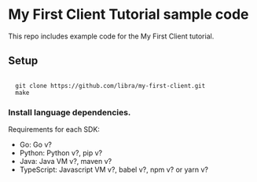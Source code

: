 # My First Client Tutorial sample code
This repo includes example code for the My First Client tutorial.

## Setup
<code>
  git clone https://github.com/libra/my-first-client.git
  make
</code>

### Install language dependencies.

Requirements for each SDK:

* Go: Go v?
* Python: Python v?, pip v?
* Java: Java VM v?, maven v?
* TypeScript: Javascript VM v?, babel v?, npm v? or yarn v?
